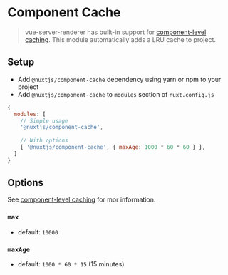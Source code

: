 # Component Cache
> vue-server-renderer has built-in support for [component-level caching](http://ssr.vuejs.org/en/caching.html#component-level-caching).
> This module automatically adds a LRU cache to project.

## Setup
- Add `@nuxtjs/component-cache` dependency using yarn or npm to your project
- Add `@nuxtjs/component-cache` to `modules` section of `nuxt.config.js`
```js
{
  modules: [
    // Simple usage
    '@nuxtjs/component-cache',
    
    // With options
    [ '@nuxtjs/component-cache', { maxAge: 1000 * 60 * 60 } ],
  ]
}
```

## Options
See [component-level caching](http://ssr.vuejs.org/en/caching.html#component-level-caching) for mor information.

### `max`
- default: `10000`

### `maxAge`
- default: `1000 * 60 * 15` (15 minutes)
